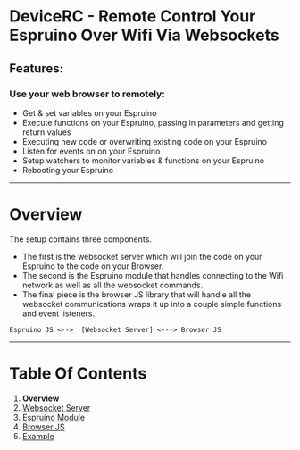 # DeviceRC - Remote Control Your Espruino Over Wifi Via Websockets

## Features:

### Use your web browser to remotely:
 - Get & set variables on your Espruino
 - Execute functions on your Espruino, passing in parameters and getting return values
 - Executing new code or overwriting existing code on your Espruino
 - Listen for events on on your Espruino
 - Setup watchers to monitor variables & functions on your Espruino
 - Rebooting your Espruino

----------------------------------------------

# Overview
The setup contains three components.  

 - The first is the websocket server which will join the code on your Espruino to the code on your Browser.
 - The second is the Espruino module that handles connecting to the Wifi network as well as all the websocket commands.
 - The final piece is the browser JS library that will handle all the websocket communications wraps it up into a couple simple functions and event listeners.

```
Espruino JS <-->  [Websocket Server] <---> Browser JS
```


----------------------------------------------

# Table Of Contents
 1. **Overview**
 2. [Websocket Server](https://github.com/protoroboticsgit/espruino/blob/master/devicerc/readme_server.md)
 3. [Espruino Module](https://github.com/protoroboticsgit/espruino/tree/master/devicerc/readme_espruino.md)
 4. [Browser JS](https://github.com/protoroboticsgit/espruino/blob/master/devicerc/readme_browser.md)
 5. [Example](https://github.com/protoroboticsgit/espruino/tree/master/devicerc/example)


